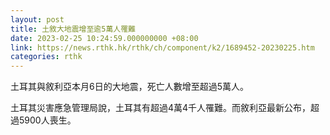 ```yaml
---
layout: post
title: 土敘大地震增至逾5萬人罹難
date: 2023-02-25 10:24:59.000000000 +08:00
link: https://news.rthk.hk/rthk/ch/component/k2/1689452-20230225.htm
categories: rthk
---
```


土耳其與敘利亞本月6日的大地震，死亡人數增至超過5萬人。

土耳其災害應急管理局說，土耳其有超過4萬4千人罹難。而敘利亞最新公布，超過5900人喪生。

